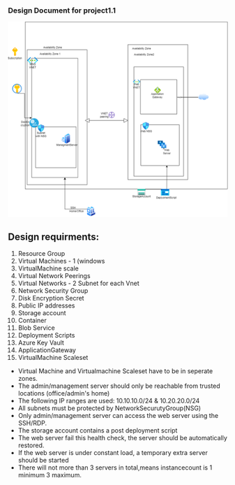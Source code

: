 ### Design Document for project1.1


![alt test](ArchitectureDia%60_1.1.png "ArchitectureDesign")




## Design requirments:

1. Resource Group
2. Virtual Machines - 1 (windows
3. VirtualMachine scale 
4. Virtual Network Peerings
5. Virtual Networks - 2  Subnet for each Vnet
6. Network Security Group
7. Disk Encryption Secret
8. Public IP addresses
9. Storage account  
10. Container
11. Blob Service
12. Deployment Scripts
13. Azure Key Vault
14. ApplicationGateway
15. VirtualMachine Scaleset

- Virtual Machine and Virtualmachine Scaleset have to be in seperate zones.
- The admin/management server should only be reachable from trusted locations (office/admin's home)
- The following IP ranges are used: 10.10.10.0/24 & 10.20.20.0/24
- All subnets must be protected by NetworkSecurutyGroup(NSG)
- Only admin/management server can access the web server using the SSH/RDP.
- The storage account contains a post deployment script
- The web server fail this health check, the server should be automatically restored.
- If the web server is under constant load, a temporary extra server should be started
- There will not more than 3 servers in total,means instancecount is 1 minimum 3 maximum.

